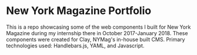 # New York Magazine Portfolio

This is a repo showcasing some of the web components I built for New York Magazine during my internship there in October 2017-January 2018. These components were created for Clay, NYMag's in-house built CMS. Primary technologies used: Handlebars.js, YAML, and Javascript.

